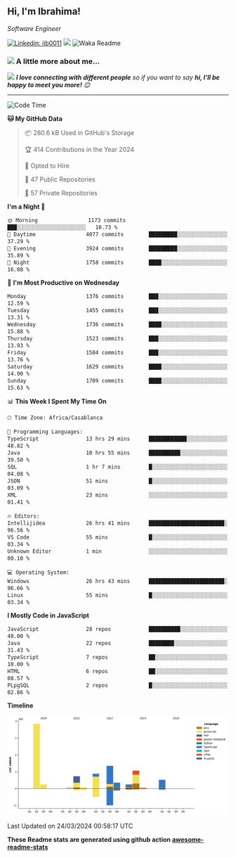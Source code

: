<h2>Hi, I'm Ibrahima! </h2>
<p><em>Software Engineer 
</em></p>


[![Linkedin: iib0011](https://img.shields.io/badge/-iib0011-blue?style=flat-square&logo=Linkedin&logoColor=white&link=https://www.linkedin.com/in/iib0011/)](https://www.linkedin.com/in/iib0011/)
![](https://visitor-badge.glitch.me/badge?page_id=iib0011)
![Waka Readme](https://github.com/iib0011/iib0011/workflows/Waka%20Readme/badge.svg)


### <img src="https://media.giphy.com/media/VgCDAzcKvsR6OM0uWg/giphy.gif" width="50"> A little more about me...  


<img src="https://media.giphy.com/media/LnQjpWaON8nhr21vNW/giphy.gif" width="60"> <em><b>I love connecting with different people</b> so if you want to say <b>hi, I'll be happy to meet you more!</b> 😊</em>

---
<!--START_SECTION:waka-->
![Code Time](http://img.shields.io/badge/Code%20Time-3%2C150%20hrs%206%20mins-blue)

**🐱 My GitHub Data** 

> 📦 280.6 kB Used in GitHub's Storage 
 > 
> 🏆 414 Contributions in the Year 2024
 > 
> 💼 Opted to Hire
 > 
> 📜 47 Public Repositories 
 > 
> 🔑 57 Private Repositories 
 > 
**I'm a Night 🦉** 

```text
🌞 Morning                1173 commits        ███░░░░░░░░░░░░░░░░░░░░░░   10.73 % 
🌆 Daytime                4077 commits        █████████░░░░░░░░░░░░░░░░   37.29 % 
🌃 Evening                3924 commits        █████████░░░░░░░░░░░░░░░░   35.89 % 
🌙 Night                  1758 commits        ████░░░░░░░░░░░░░░░░░░░░░   16.08 % 
```
📅 **I'm Most Productive on Wednesday** 

```text
Monday                   1376 commits        ███░░░░░░░░░░░░░░░░░░░░░░   12.59 % 
Tuesday                  1455 commits        ███░░░░░░░░░░░░░░░░░░░░░░   13.31 % 
Wednesday                1736 commits        ████░░░░░░░░░░░░░░░░░░░░░   15.88 % 
Thursday                 1523 commits        ███░░░░░░░░░░░░░░░░░░░░░░   13.93 % 
Friday                   1504 commits        ███░░░░░░░░░░░░░░░░░░░░░░   13.76 % 
Saturday                 1629 commits        ████░░░░░░░░░░░░░░░░░░░░░   14.90 % 
Sunday                   1709 commits        ████░░░░░░░░░░░░░░░░░░░░░   15.63 % 
```


📊 **This Week I Spent My Time On** 

```text
🕑︎ Time Zone: Africa/Casablanca

💬 Programming Languages: 
TypeScript               13 hrs 29 mins      ████████████░░░░░░░░░░░░░   48.82 % 
Java                     10 hrs 55 mins      ██████████░░░░░░░░░░░░░░░   39.50 % 
SQL                      1 hr 7 mins         █░░░░░░░░░░░░░░░░░░░░░░░░   04.08 % 
JSON                     51 mins             █░░░░░░░░░░░░░░░░░░░░░░░░   03.09 % 
XML                      23 mins             ░░░░░░░░░░░░░░░░░░░░░░░░░   01.41 % 

🔥 Editors: 
Intellijidea             26 hrs 41 mins      ████████████████████████░   96.56 % 
VS Code                  55 mins             █░░░░░░░░░░░░░░░░░░░░░░░░   03.34 % 
Unknown Editor           1 min               ░░░░░░░░░░░░░░░░░░░░░░░░░   00.10 % 

💻 Operating System: 
Windows                  26 hrs 43 mins      ████████████████████████░   96.66 % 
Linux                    55 mins             █░░░░░░░░░░░░░░░░░░░░░░░░   03.34 % 
```

**I Mostly Code in JavaScript** 

```text
JavaScript               28 repos            ██████████░░░░░░░░░░░░░░░   40.00 % 
Java                     22 repos            ████████░░░░░░░░░░░░░░░░░   31.43 % 
TypeScript               7 repos             ██░░░░░░░░░░░░░░░░░░░░░░░   10.00 % 
HTML                     6 repos             ██░░░░░░░░░░░░░░░░░░░░░░░   08.57 % 
PLpgSQL                  2 repos             █░░░░░░░░░░░░░░░░░░░░░░░░   02.86 % 
```



**Timeline**

![Lines of Code chart](https://raw.githubusercontent.com/iib0011/iib0011/master/assets/bar_graph.png)


 Last Updated on 24/03/2024 00:58:17 UTC
<!--END_SECTION:waka-->

**These Readme stats are generated using github action [awesome-readme-stats](https://github.com/iib0011/waka-readme-stats)**
